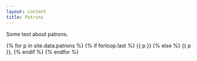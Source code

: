 ```yaml
---
layout: content
title: Patrons
---
```


Some text about patrons.
 
{% for p in site.data.patrons %}
{% if forloop.last %}
{{ p }}
{% else %}
{{ p }},
{% endif %}
{% endfor %}
